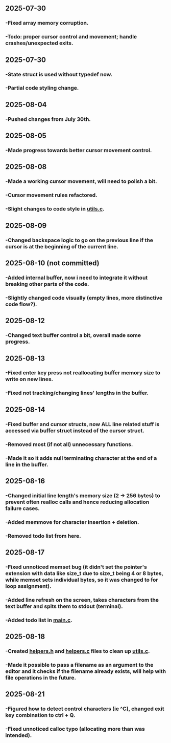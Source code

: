 ## 2025-07-30
### -Fixed array memory corruption.
### -Todo: proper cursor control and movement; handle crashes/unexpected exits.

## 2025-07-30
### -State struct is used without typedef now.
### -Partial code styling change.

## 2025-08-04
### -Pushed changes from July 30th.

## 2025-08-05
### -Made progress towards better cursor movement control.

## 2025-08-08
### -Made a working cursor movement, will need to polish a bit.
### -Cursor movement rules refactored.
### -Slight changes to code style in [utils.c](utils.c).

## 2025-08-09
### -Changed backspace logic to go on the previous line if the cursor is at the beginning of the current line.

## 2025-08-10 (not committed)
### -Added internal buffer, now i need to integrate it without breaking other parts of the code.
### -Slightly changed code visually (empty lines, more distinctive code flow?).

## 2025-08-12
### -Changed text buffer control a bit, overall made some progress.

## 2025-08-13
### -Fixed enter key press not reallocating buffer memory size to write on new lines.
### -Fixed not tracking/changing lines' lengths in the buffer.

## 2025-08-14
### -Fixed buffer and cursor structs, now ALL line related stuff is accessed via buffer struct instead of the cursor struct.
### -Removed most (if not all) unnecessary functions.
### -Made it so it adds null terminating character at the end of a line in the buffer.

## 2025-08-16
### -Changed initial line length's memory size (2 -> 256 bytes) to prevent often realloc calls and hence reducing allocation failure cases.
### -Added memmove for character insertion + deletion.
### -Removed todo list from here.

## 2025-08-17
### -Fixed unnoticed memset bug (it didn't set the pointer's extension with data like size\_t due to size\_t being 4 or 8 bytes, while memset sets individual bytes, so it was changed to for loop assignment).
### -Added line refresh on the screen, takes characters from the text buffer and spits them to stdout (terminal).
### -Added todo list in [main.c](main.c).

## 2025-08-18
### -Created [helpers.h](helpers.h) and [helpers.c](helpers.c) files to clean up [utils.c](utils.c).
### -Made it possible to pass a filename as an argument to the editor and it checks if the filename already exists, will help with file operations in the future.

## 2025-08-21
### -Figured how to detect control characters (ie ^C), changed exit key combination to ctrl + Q.
### -Fixed unnoticed calloc typo (allocating more than was intended).
